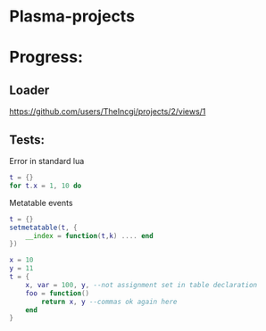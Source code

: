 # Plasma-projects
 
# Progress:

## Loader

https://github.com/users/TheIncgi/projects/2/views/1

## Tests:

Error in standard lua
```lua
t = {}
for t.x = 1, 10 do
``` 

Metatable events
```lua
t = {}
setmetatable(t, {
    __index = function(t,k) .... end
})
```

```lua
x = 10
y = 11
t = {
    x, var = 100, y, --not assignment set in table declaration
    foo = function()
        return x, y --commas ok again here
    end
}
```